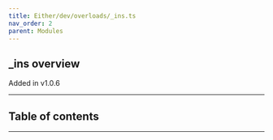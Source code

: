 ```yaml
---
title: Either/dev/overloads/_ins.ts
nav_order: 2
parent: Modules
---
```


## \_ins overview

Added in v1.0.6

---

<h2 class="text-delta">Table of contents</h2>

---
